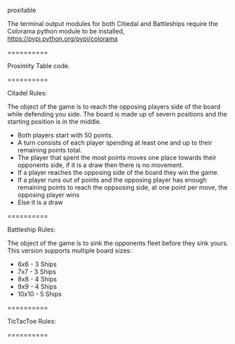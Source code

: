 proxitable

The terminal output modules for both Citiedal and Battleships require the Colorama python module to be installed, https://pypi.python.org/pypi/colorama

==========

Proximity Table code.

==========

Citadel Rules:

The object of the game is to reach the opposing players side of the board while defending you side. The board is made up of severn positions and the starting position is in the middle.

* Both players start with 50 points.
* A turn consists of each player spending at least one and up to their remaining points total.
* The player that spent the most points moves one place towards their opponents side, if it is a draw then there is no movement.
* If a player reaches the opposing side of the board they win the game.
* If a player runs out of points and the opposing player has enough remaining points to reach the oppsosing side, at one point per move, the opposing player wins
* Else it is a draw

==========

Battleship Rules:

The object of the game is to sink the opponents fleet before they sink yours. This version supports multiple board sizes:
* 6x6   - 3 Ships
* 7x7   - 3 Ships
* 8x8   - 4 Ships
* 9x9   - 4 Ships
* 10x10 - 5 Ships

==========

TicTacToe Rules:

==========
